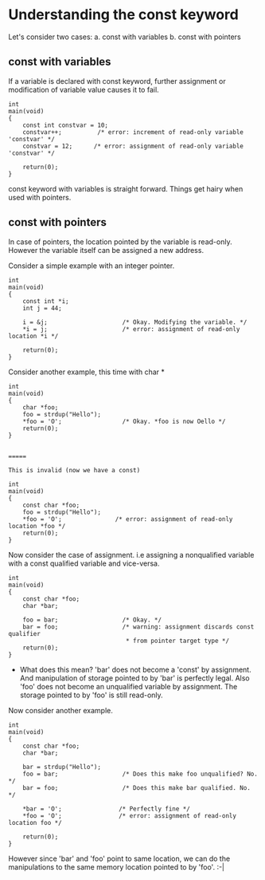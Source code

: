 Understanding the const keyword
===============================

Let's consider two cases:
      a. const with variables
      b. const with pointers

const with variables
--------------------

If a variable is declared with const keyword, further assignment or modification
of variable value causes it to fail.

```
int
main(void)
{
    const int constvar = 10;
    constvar++;          /* error: increment of read-only variable 'constvar' */
    constvar = 12;      /* error: assignment of read-only variable 'constvar' */

    return(0);
}
```

const keyword with variables is straight forward. Things get hairy when used
with pointers.


const with pointers
-------------------

In case of pointers, the location pointed by the variable is read-only. However
the variable itself can be assigned a new address.

Consider a simple example with an integer pointer.

```
int
main(void)
{
    const int *i;
    int j = 44;

    i = &j;                     /* Okay. Modifying the variable. */
    *i = j;                     /* error: assignment of read-only location *i */

    return(0);
}
```

Consider another example, this time with char *

```
int
main(void)
{
    char *foo;
    foo = strdup("Hello");
    *foo = 'O';                 /* Okay. *foo is now Oello */
    return(0);
}


=====

This is invalid (now we have a const)

int
main(void)
{
    const char *foo;
    foo = strdup("Hello");
    *foo = 'O';               /* error: assignment of read-only location *foo */
    return(0);
}

```

Now consider the case of assignment. i.e assigning a nonqualified variable with
a const qualified variable and vice-versa.


```
int
main(void)
{
    const char *foo;
    char *bar;

    foo = bar;                  /* Okay. */
    bar = foo;                  /* warning: assignment discards const qualifier
                                 * from pointer target type */
    return(0);
}
```

* What does this mean?
  'bar' does not become a 'const' by assignment. And manipulation of storage
  pointed to by 'bar' is perfectly legal. Also 'foo' does not become an
  unqualified variable by assignment. The storage pointed to by 'foo' is still
  read-only.

Now consider another example.

```
int
main(void)
{
    const char *foo;
    char *bar;

    bar = strdup("Hello");
    foo = bar;                  /* Does this make foo unqualified? No. */
    bar = foo;                  /* Does this make bar qualified. No. */

    *bar = 'O';                /* Perfectly fine */
    *foo = 'O';                /* error: assignment of read-only location foo */

    return(0);
}
```

However since 'bar' and 'foo' point to same location, we can do the
manipulations to the same memory location pointed to by 'foo'. :-|
